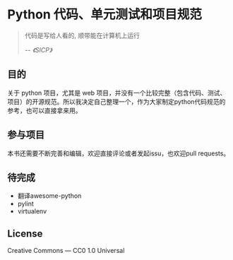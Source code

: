 # Python 代码、单元测试和项目规范

> 代码是写给人看的, 顺带能在计算机上运行  
>
> -- <cite>《SICP》</cite>

## 目的
关于 python 项目，尤其是 web 项目，并没有一个比较完整（包含代码、测试、项目）的开源规范。所以我决定自己整理一个，作为大家制定python代码规范的参考，也可以直接拿来用。

## 参与项目
本书还需要不断完善和编辑，欢迎直接评论或者发起issu，也欢迎pull requests。

## 待完成
- 翻译awesome-python
- pylint
- virtualenv


## License
Creative Commons — CC0 1.0 Universal
